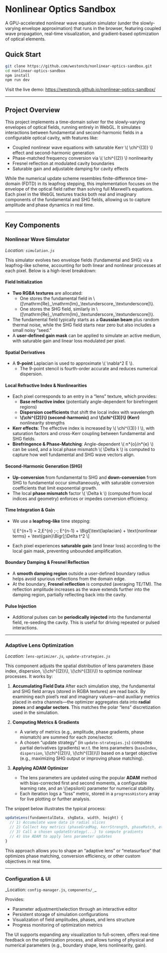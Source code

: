 # Nonlinear Optics Sandbox

A GPU-accelerated nonlinear wave equation simulator (under the slowly-varying envelope approximation) that runs in the browser, featuring coupled wave propagation, real-time visualization, and gradient-based optimization of optical elements.

## Quick Start

```bash
git clone https://github.com/westoncb/nonlinear-optics-sandbox.git
cd nonlinear-optics-sandbox
npm install
npm run dev
```

Visit the live demo: https://westoncb.github.io/nonlinear-optics-sandbox/

---

## Project Overview

This project implements a time-domain solver for the slowly-varying envelopes of optical fields, running entirely in WebGL. It simulates interactions between fundamental and second-harmonic fields in a configurable optical cavity, with features like:

- Coupled nonlinear wave equations with saturable Kerr \\( \chi^{(3)} \\) effect and second-harmonic generation
- Phase-matched frequency conversion via \\( \chi^{(2)} \\) nonlinearity
- Fresnel reflection at modulated cavity boundaries
- Saturable gain and adjustable damping for cavity effects

While the numerical update scheme resembles finite-difference time-domain (FDTD) in its leapfrog stepping, this implementation focuses on the envelope of the optical field rather than solving full Maxwell’s equations. Each pixel in the WebGL textures tracks both real and imaginary components of the fundamental and SHG fields, allowing us to capture amplitude and phase dynamics in real time.

---

## Key Components

### Nonlinear Wave Simulator

_Location: `simulation.js`_

This simulator evolves two envelope fields (fundamental and SHG) via a leapfrog-like scheme, accounting for both linear and nonlinear processes at each pixel. Below is a high-level breakdown:

#### Field Initialization

- **Two RGBA textures** are allocated:
  - One stores the fundamental field in \\([\mathrm{Re},\,\mathrm{Im},\,\textunderscore,\,\textunderscore]\\).
  - One stores the SHG field, similarly in \\([\mathrm{Re},\,\mathrm{Im},\,\textunderscore,\,\textunderscore]\\).
- The fundamental field typically starts as a **Gaussian beam** plus random thermal noise, while the SHG field starts near zero but also includes a small noisy “seed.”
- A **user-defined gain mask** can be applied to simulate an active medium, with saturable gain and linear loss modulated per pixel.

#### Spatial Derivatives

- A **9-point** Laplacian is used to approximate \\( \nabla^2 E \\).
  - The 9-point stencil is fourth-order accurate and reduces numerical dispersion.

#### Local Refractive Index & Nonlinearities

- Each pixel corresponds to an entry in a “lens” texture, which provides:
  - **Base refractive index** (potentially angle-dependent for birefringent regions)
  - **Dispersion coefficients** that shift the local index with wavelength
  - **\\(\chi^{(2)}\\) (second-harmonic)** and **\\(\chi^{(3)}\\) (Kerr)** nonlinearity strengths
- **Kerr effects**: The effective index is increased by \\( \chi^{(3)} I \\), with saturation factors and cross-Kerr coupling between fundamental and SHG fields.
- **Birefringence & Phase-Matching**: Angle-dependent \\( n*{o}/n*{e} \\) can be used, and a local phase mismatch \\( \Delta k \\) is computed to capture how well fundamental and SHG wave vectors align.

#### Second-Harmonic Generation (SHG)

- **Up-conversion** from fundamental to SHG and **down-conversion** from SHG to fundamental occur simultaneously, with saturable conversion coefficients that limit exponential growth.
- The local **phase mismatch** factor \\( \Delta k \\) (computed from local indices and geometry) enforces or impedes conversion efficiency.

#### Time Integration & Gain

- We use a **leapfrog-like** time stepping:

  \\[
  E^{n+1} = 2\,E^{n} \;-\; E^{n-1} + \Bigl[\text{laplacian} + \text{nonlinear terms} + \text{gain}\Bigr]\;\Delta t^2
  \\]

- Each pixel experiences **saturable gain** (and linear loss) according to the local gain mask, preventing unbounded amplification.

#### Boundary Damping & Fresnel Reflection

- A **smooth damping region** outside a user-defined boundary radius helps avoid spurious reflections from the domain edge.
- At the boundary, **Fresnel reflection** is computed (averaging TE/TM). The reflection amplitude increases as the wave extends further into the damping region, partially reflecting back into the cavity.

#### Pulse Injection

- Additional pulses can be **periodically injected** into the fundamental field, re-seeding the cavity. This is useful for driving repeated or pulsed interactions.

---

### Adaptive Lens Optimization

_Location: `lens-optimizer.js`, `update-strategies.js`_

This component adjusts the spatial distribution of lens parameters (base index, dispersion, \\(\chi^{(2)}\\), \\(\chi^{(3)}\\)) to optimize nonlinear processes. It works by:

1. **Accumulating Field Data**
   After each simulation step, the fundamental and SHG field arrays (stored in RGBA textures) are read back. By examining each pixel’s real and imaginary values—and auxiliary metrics placed in extra channels—the optimizer aggregates data into **radial zones** and **angular sectors**. This matches the polar “lens” discretization used in the simulation.

2. **Computing Metrics & Gradients**

   - A variety of metrics (e.g., amplitude, phase gradients, phase mismatch) are summed for each zone/sector.
   - A chosen “update strategy” (in `update-strategies.js`) computes partial derivatives (gradients) w.r.t. the lens parameters (`baseIndex`, `dispersion`, \\(\chi^{(2)}\\), \\(\chi^{(3)}\\)) based on a target objective (e.g., maximizing SHG output or improving phase matching).

3. **Applying ADAM Optimizer**
   - The lens parameters are updated using the popular **ADAM** method with bias-corrected first and second moments, a configurable learning rate, and an \\(\epsilon\\) parameter for numerical stability.
   - Each iteration logs a “loss” metric, stored in a `progressHistory` array for live plotting or further analysis.

The snippet below illustrates the typical process:

```js
updateLens(fundamentalData, shgData, width, height) {
  // 1) Accumulate wave data in radial slices
  // 2) Collect key metrics (phaseGradMag, kerrStrength, phaseMatch, etc.)
  // 3) Call a chosen updateStrategy(...) to compute gradients
  // 4) Use ADAM to apply lens parameter updates
}
```

This approach allows you to shape an “adaptive lens” or “metasurface” that optimizes phase matching, conversion efficiency, or other custom objectives in real time.

---

### Configuration & UI

_Location: `config-manager.js`, `components/_`\_

Provides:

- Parameter adjustment/selection through an interactive editor
- Persistent storage of simulation configurations
- Visualization of field amplitudes, phases, and lens structure
- Progress monitoring of optimization metrics

The UI supports expanding any visualization to full-screen, offers real-time feedback on the optimization process, and allows tuning of physical and numerical parameters (e.g., boundary shape, lens nonlinearity, gain).
